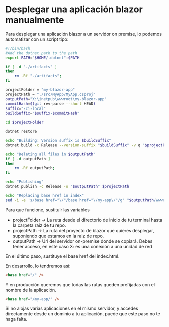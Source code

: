 # Desplegar una aplicación blazor manualmente

Para desplegar una aplicación blazor a un servidor on premise, lo podemos automatizar con un script tipo:

```` bash
#!/bin/bash
#Add the dotnet path to the path
export PATH="$HOME/.dotnet":$PATH

if [ -d "./artifacts" ]
then
    rm -Rf "./artifacts"; 
fi

projectFolder = "my-blazor-app"
projectPath = "./src/MyApp/MyApp.csproj"
outputPath="X:\inetpub\wwwroot\my-blazor-app"
commitHash=$(git rev-parse --short HEAD)
suffix="-ci-local"
buildSuffix="$suffix-$commitHash"

cd $projectFolder

dotnet restore

echo "Building: Version suffix is $buildSuffix"
dotnet build -c Release --version-suffix "$buildSuffix" -v q "$projectPath"

echo "Deleting all files in $outputPath"
if [ -d outputPath ]
then
    rm -Rf outputPath; 
fi

echo "Publishing"
dotnet publish -c Release -o "$outputPath" $projectPath

echo "Replacing base href in index"
sed -i -e 's/base href="\/"/base href="\/my-app\/"/g' "$outputPath/wwwroot/index.html"

````

Para que funcione, sustituir las variables
- projectFolder -> La ruta desde el directorio de inicio de tu terminal hasta la carpeta raiz de tu repo.
- projectPath -> La ruta del proyecto de blazor que quieres desplegar, suponiendo que estamos en la raiz de repo.
- outputPath -> Url del servidor on-premise donde se copiará. Debes tener acceso, en este caso X: es una conexión a una unidad de red

En el último paso, sustituye el base href del index.html.

En desarrollo, lo tendremos así:

```` html
<base href="/" />
````

Y en producción queremos que todas las rutas queden prefijadas con el nombre de la aplicación. 
```` html
<base href="/my-app/" />
````

Si no alojas varias aplicaciones en el mismo servidor, y accedes directamente desde un dominio a tu aplicación, puede que este paso no te haga falta.
